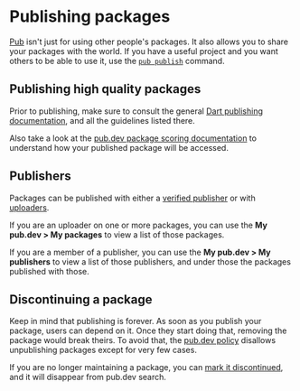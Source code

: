 # Publishing packages

[Pub][pub-tool] isn't just for using other people's packages.
It also allows you to share your packages with the world.
If you have a useful project and you want others to be able to use it,
use the [`pub publish`][pub-publish] command.

## Publishing high quality packages

Prior to publishing, make sure to consult the general [Dart publishing
documentation](https://dart.dev/tools/pub/publishing), and all the guidelines
listed there.

Also take a look at the [pub.dev package scoring documentation](/help/scoring)
to understand how your published package will be accessed.

## Publishers

Packages can be published with either a [verified
publisher](https://dart.dev/tools/pub/verified-publishers) or with
[uploaders](https://dart.dev/tools/pub/cmd/pub-uploader). 

If you are an uploader on one or more packages, you can use the **My pub.dev > My
packages** to view a list of those packages. 

If you are a member of a publisher, you can use the **My pub.dev > My
publishers** to view a list of those publishers, and under those the packages
published with those.

## Discontinuing a package

Keep in mind that publishing is forever. As soon as you publish your package,
users can depend on it. Once they start doing that, removing the package would
break theirs. To avoid that, the [pub.dev policy](https://pub.dev/policy)
disallows unpublishing packages except for very few cases.

If you are no longer maintaining a package, you can [mark it
discontinued](https://dart.dev/tools/pub/publishing#discontinue), and it will
disappear from pub.dev search.

[pub-tool]: https://dart.dev/tools/pub
[pub-publish]: https://dart.dev/tools/pub/publishing
